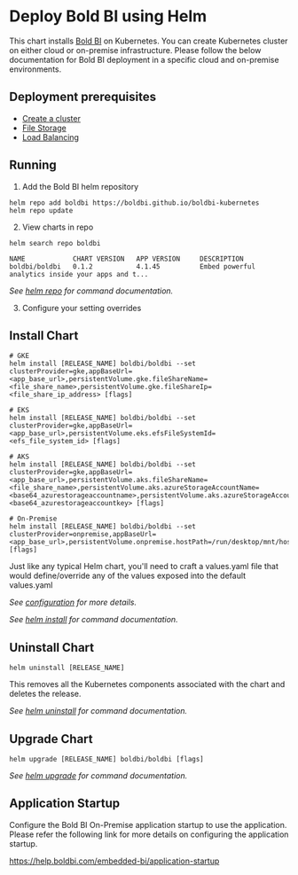 # Deploy Bold BI using Helm

This chart installs [Bold BI](https://www.boldbi.com/) on Kubernetes. You can create Kubernetes cluster on either cloud or on-premise infrastructure. Please follow the below documentation for Bold BI deployment in a specific cloud and on-premise environments.
    
## Deployment prerequisites

* [Create a cluster](docs/pre-requisites.md#create-a-cluster)
* [File Storage](docs/pre-requisites.md#file-storage)
* [Load Balancing](docs/pre-requisites.md#load-balancing)

## Running

1. Add the Bold BI helm repository

```console
helm repo add boldbi https://boldbi.github.io/boldbi-kubernetes
helm repo update
```

2. View charts in repo

```console
helm search repo boldbi

NAME            CHART VERSION   APP VERSION     DESCRIPTION
boldbi/boldbi   0.1.2           4.1.45          Embed powerful analytics inside your apps and t...
```

_See [helm repo](https://helm.sh/docs/helm/helm_repo/) for command documentation._

3. Configure your setting overrides

## Install Chart

```console
# GKE
helm install [RELEASE_NAME] boldbi/boldbi --set clusterProvider=gke,appBaseUrl=<app_base_url>,persistentVolume.gke.fileShareName=<file_share_name>,persistentVolume.gke.fileShareIp=<file_share_ip_address> [flags]

# EKS
helm install [RELEASE_NAME] boldbi/boldbi --set clusterProvider=gke,appBaseUrl=<app_base_url>,persistentVolume.eks.efsFileSystemId=<efs_file_system_id> [flags]

# AKS
helm install [RELEASE_NAME] boldbi/boldbi --set clusterProvider=gke,appBaseUrl=<app_base_url>,persistentVolume.aks.fileShareName=<file_share_name>,persistentVolume.aks.azureStorageAccountName=<base64_azurestorageaccountname>,persistentVolume.aks.azureStorageAccountKey=<base64_azurestorageaccountkey> [flags]

# On-Premise
helm install [RELEASE_NAME] boldbi/boldbi --set clusterProvider=onpremise,appBaseUrl=<app_base_url>,persistentVolume.onpremise.hostPath=/run/desktop/mnt/host/<local_directory> [flags]
```

Just like any typical Helm chart, you'll need to craft a values.yaml file that would define/override any of the values exposed into the default values.yaml

_See [configuration](docs/configuration.md) for more details._

_See [helm install](https://helm.sh/docs/helm/helm_install/) for command documentation._

## Uninstall Chart

```console
helm uninstall [RELEASE_NAME]
```

This removes all the Kubernetes components associated with the chart and deletes the release.

_See [helm uninstall](https://helm.sh/docs/helm/helm_uninstall/) for command documentation._

## Upgrade Chart

```console
helm upgrade [RELEASE_NAME] boldbi/boldbi [flags]
```

_See [helm upgrade](https://helm.sh/docs/helm/helm_upgrade/) for command documentation._

## Application Startup

Configure the Bold BI On-Premise application startup to use the application. Please refer the following link for more details on configuring the application startup.
    
https://help.boldbi.com/embedded-bi/application-startup